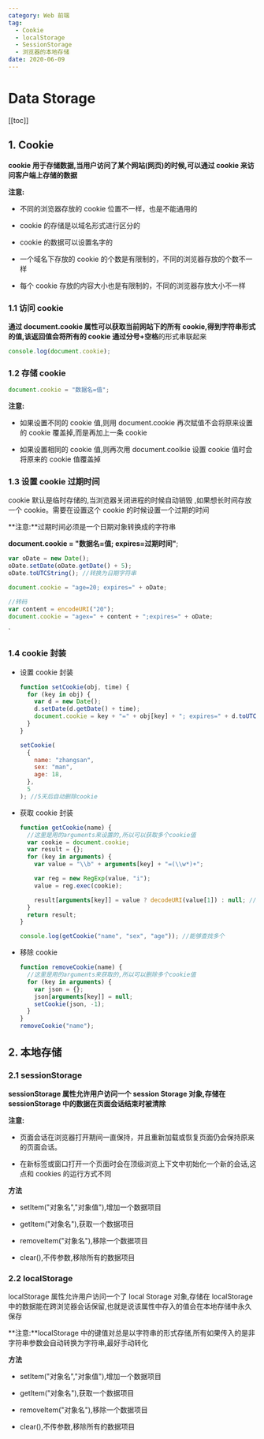 ```yaml
---
category: Web 前端
tag:
  - Cookie
  - localStorage
  - SessionStorage
  - 浏览器的本地存储
date: 2020-06-09
---
```


# Data Storage

[[toc]]

## 1. Cookie

**cookie 用于存储数据,当用户访问了某个网站(网页)的时候,可以通过 cookie 来访问客户端上存储的数据**

**注意:**

- 不同的浏览器存放的 cookie 位置不一样，也是不能通用的

- cookie 的存储是以域名形式进行区分的

- cookie 的数据可以设置名字的

- 一个域名下存放的 cookie 的个数是有限制的，不同的浏览器存放的个数不一样

- 每个 cookie 存放的内容大小也是有限制的，不同的浏览器存放大小不一样

### 1.1 访问 cookie

**通过 document.cookie 属性可以获取当前网站下的所有 cookie,得到字符串形式的值,**该返回值会将所有的 cookie 通过**分号+空格**的形式串联起来

```js
console.log(document.cookie);
```

### 1.2 存储 cookie

```js
document.cookie = "数据名=值";
```

**注意:**

- 如果设置不同的 cookie 值,则用 document.cookie 再次赋值不会将原来设置的 cookie 覆盖掉,而是再加上一条 cookie

- 如果设置相同的 cookie 值,则再次用 document.coolkie 设置 cookie 值时会将原来的 cookie 值覆盖掉

### 1.3 设置 cookie 过期时间

cookie 默认是临时存储的,当浏览器关闭进程的时候自动销毁 ,如果想长时间存放一个 cookie。需要在设置这个 cookie 的时候设置一个过期的时间

**注意:**过期时间必须是一个日期对象转换成的字符串

**document.cookie = "数据名=值; expires=过期时间"**;

```js
var oDate = new Date();
oDate.setDate(oDate.getDate() + 5);
oDate.toUTCString(); //转换为日期字符串

document.cookie = "age=20; expires=" + oDate;

//转码
var content = encodeURI("20");
document.cookie = "agex=" + content + ";expires=" + oDate;
```

`

### 1.4 cookie 封装

- 设置 cookie 封装

  ```js
  function setCookie(obj, time) {
    for (key in obj) {
      var d = new Date();
      d.setDate(d.getDate() + time);
      document.cookie = key + "=" + obj[key] + "; expires=" + d.toUTCString();
    }
  }

  setCookie(
    {
      name: "zhangsan",
      sex: "man",
      age: 18,
    },
    5
  ); //5天后自动删除cookie
  ```

- 获取 cookie 封装

  ```js
  function getCookie(name) {
    //这里是用的arguments来设置的,所以可以获取多个cookie值
    var cookie = document.cookie;
    var result = {};
    for (key in arguments) {
      var value = "\\b" + arguments[key] + "=(\\w*)+";

      var reg = new RegExp(value, "i");
      value = reg.exec(cookie);

      result[arguments[key]] = value ? decodeURI(value[1]) : null; //解码
    }
    return result;
  }

  console.log(getCookie("name", "sex", "age")); //能够查找多个
  ```

- 移除 cookie

  ```js
  function removeCookie(name) {
    //这里是用的arguments来获取的,所以可以删除多个cookie值
    for (key in arguments) {
      var json = {};
      json[arguments[key]] = null;
      setCookie(json, -1);
    }
  }
  removeCookie("name");
  ```

## 2. 本地存储

### 2.1 sessionStorage

**sessionStorage 属性允许用户访问一个 session Storage 对象,存储在 sessionStorage 中的数据在页面会话结束时被清除**

**注意:**

- 页面会话在浏览器打开期间一直保持，并且重新加载或恢复页面仍会保持原来的页面会话。

- 在新标签或窗口打开一个页面时会在顶级浏览上下文中初始化一个新的会话,这点和 cookies 的运行方式不同

**方法**

- setItem("对象名","对象值"),增加一个数据项目

- getItem("对象名"),获取一个数据项目

- removeItem("对象名"),移除一个数据项目

- clear(),不传参数,移除所有的数据项目

### 2.2 localStorage

localStorage 属性允许用户访问一个了 local Storage 对象,存储在 localStorage 中的数据能在跨浏览器会话保留,也就是说该属性中存入的值会在本地存储中永久保存

**注意:**localStorage 中的键值对总是以字符串的形式存储,所有如果传入的是非字符串参数会自动转换为字符串,最好手动转化

**方法**

- setItem("对象名","对象值"),增加一个数据项目

- getItem("对象名"),获取一个数据项目

- removeItem("对象名"),移除一个数据项目

- clear(),不传参数,移除所有的数据项目
